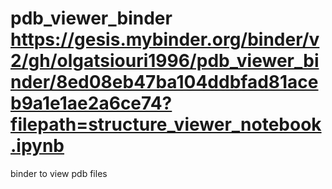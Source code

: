 # pdb_viewer_binder https://gesis.mybinder.org/binder/v2/gh/olgatsiouri1996/pdb_viewer_binder/8ed08eb47ba104ddbfad81aceb9a1e1ae2a6ce74?filepath=structure_viewer_notebook.ipynb

binder to view pdb files
